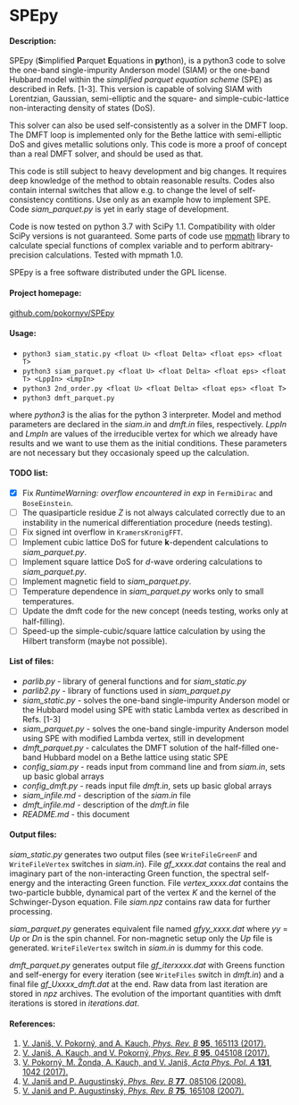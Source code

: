 SPEpy
=====
#### Description:

SPEpy (**S**implified **P**arquet **E**quations in **py**thon), is a python3 code to solve 
the one-band single-impurity Anderson model (SIAM) or the one-band Hubbard model within the 
_simplified parquet equation scheme_ (SPE) as described in Refs. [1-3].
This version is capable of solving SIAM with Lorentzian, Gaussian, semi-elliptic and the 
square- and simple-cubic-lattice non-interacting density of states (DoS).  

This solver can also be used self-consistently as a solver in the DMFT loop. 
The DMFT loop is implemented only for the Bethe lattice with semi-elliptic DoS and gives metallic 
solutions only. This code is more a proof of concept than a real DMFT solver, and should be used as that.  

This code is still subject to heavy development and 
big changes. It requires deep knowledge of the method to obtain reasonable results. 
Codes also contain internal switches that allow e.g. to change the level of self-consistency contitions. 
Use only as an example how to implement SPE. Code *siam_parquet.py* is yet in early stage of development.  

Code is now tested on python 3.7 with SciPy 1.1. Compatibility with older SciPy versions
is not guaranteed. Some parts of code use [mpmath](mpmath.org) library to calculate special functions 
of complex variable and to perform abitrary-precision calculations. Tested with mpmath 1.0.

SPEpy is a free software distributed under the GPL license.

#### Project homepage:
[github.com/pokornyv/SPEpy](https://github.com/pokornyv/SPEpy)

#### Usage:
- `python3 siam_static.py <float U> <float Delta> <float eps> <float T>`  
- `python3 siam_parquet.py <float U> <float Delta> <float eps> <float T> <LppIn> <LmpIn>`  
- `python3 2nd_order.py <float U> <float Delta> <float eps> <float T>`  
- `python3 dmft_parquet.py`  

where *python3* is the alias for the python 3 interpreter. Model and method parameters are declared in the
*siam.in* and *dmft.in* files, respectively. *LppIn* and *LmpIn* are values of the irreducible vertex
for which we already have results and we want to use them as the initial conditions. These parameters are 
not necessary but they occasionaly speed up the calculation.

#### TODO list:
- [x] Fix *RuntimeWarning: overflow encountered in exp* in `FermiDirac` and `BoseEinstein`.
- [ ] The quasiparticle residue *Z* is not always calculated correctly due to an instability in the 
numerical differentiation procedure (needs testing).
- [ ] Fix signed int overflow in `KramersKronigFFT`.
- [ ] Implement cubic lattice DoS for future **k**-dependent calculations to *siam_parquet.py*.
- [ ] Implement square lattice DoS for *d*-wave ordering calculations to *siam_parquet.py*.
- [ ] Implement magnetic field to *siam_parquet.py*.
- [ ] Temperature dependence in *siam_parquet.py* works only to small temperatures.
- [ ] Update the dmft code for the new concept (needs testing, works only at half-filling).
- [ ] Speed-up the simple-cubic/square lattice calculation by using the Hilbert transform (maybe not possible).

#### List of files:
- *parlib.py* - library of general functions and for *siam_static.py*
- *parlib2.py* - library of functions used in *siam_parquet.py*
- *siam_static.py* - solves the one-band single-impurity Anderson model or the Hubbard model using 
SPE with static Lambda vertex as described in Refs. [1-3]
- *siam_parquet.py* - solves the one-band single-impurity Anderson model using SPE with modified Lambda vertex,
still in development
- *dmft_parquet.py* - calculates the DMFT solution of the half-filled one-band Hubbard model on a Bethe lattice using static SPE
- *config_siam.py* - reads input from command line and from *siam.in*, sets up basic global arrays
- *config_dmft.py* - reads input file *dmft.in*, sets up basic global arrays
- *siam_infile.md* - description of the *siam.in* file
- *dmft_infile.md* - description of the *dmft.in* file
- *README.md* - this document

#### Output files:
*siam_static.py* generates two output files (see `WriteFileGreenF` and `WriteFileVertex` switches in *siam.in*). 
File *gf_xxxx.dat* contains the real and imaginary part of the non-interacting Green function, the spectral self-energy and the
interacting Green function. File *vertex_xxxx.dat* contains the two-particle bubble, dynamical part of the vertex *K* and the kernel
of the Schwinger-Dyson equation. File *siam.npz* contains raw data for further processing.

*siam_parquet.py* generates equivalent file named *gfyy_xxxx.dat* where *yy* = *Up* or *Dn* is the spin channel.
For non-magnetic setup only the *Up* file is generated. `WriteFileVertex` switch in *siam.in* is dummy for this code.

*dmft_parquet.py* generates output file *gf_iterxxxx.dat* with Greens function and self-energy for every 
iteration (see `WriteFiles` switch in *dmft.in*) and a final file *gf_Uxxxx_dmft.dat* at the end. Raw data from last iteration
are stored in *npz* archives. The evolution of the important quantities with dmft iterations is stored in *iterations.dat*.

#### References:
1. [V. Janiš, V. Pokorný, and A. Kauch, *Phys. Rev. B* **95**, 165113 (2017).](http://journals.aps.org/prb/abstract/10.1103/PhysRevB.95.045108)
2. [V. Janiš, A. Kauch, and V. Pokorný, *Phys. Rev. B* **95**, 045108 (2017).](http://journals.aps.org/prb/abstract/10.1103/PhysRevB.95.165113)
3. [V. Pokorný, M. Žonda, A. Kauch, and V. Janiš, *Acta Phys. Pol. A* **131**, 1042 (2017).](http://doi.org/10.12693/APhysPolA.131.1042)
4. [V. Janiš and P. Augustinský, *Phys. Rev. B* **77**, 085106 (2008).](https://doi.org/10.1103/PhysRevB.77.085106)
5. [V. Janiš and P. Augustinský, *Phys. Rev. B* **75**, 165108 (2007).](https://doi.org/10.1103/PhysRevB.75.165108)


